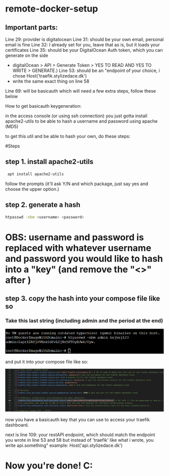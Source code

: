 # remote-docker-setup

## Important parts:

Line 29: provider is digitalocean
Line 31: should be your own email, personal email is fine
Line 32: I already set for you, leave that as is, but it loads your certificates
Line 35: should be your DigitalOcean Auth token, which you can generate on the side
 - digitalOcean > API > Generate Token > YES TO READ AND YES TO WRITE > GENERATE.)
Line 53: should be an "endpoint of your choice, i chose Host('traefik.stylizedace.dk')
- write the same exact thing on line 58

Line 69: will be basicauth  which will need a few extra steps, follow these below

How to get basicauth keygeneration:

in the access console (or using ssh connection) you just gotta install apache2-utils to be able to hash a username and password using apache (MD5)

to get this util and be able to hash your own, do these steps:

#Steps

## step 1. install apache2-utils

```bash
 apt install apache2-utils
```
follow the prompts (it'll ask Y/N and which package, just say yes and choose the upper option.)

## step 2. generate a hash

```bash
htpasswd -nbm <username> <password>
```

# OBS: username and password is replaced with whatever username and password you would like to hash into a "key" (and remove the "<>" after )

## step 3. copy the hash into your compose file like so

### Take this last string (including admin and the period at the end)
![img.png](images/img.png)

and put it into your compose file like so:

![img_1.png](images/img_1.png)

now you have a basicauth key that you can use to access your traefik dashboard.

next is line 109: your restAPI endpoint, which should match the endpoint you wrote in line 53 and 58 but instead of 'traefik' like what i wrote, you write api.something"
example: Host('api.stylizedace.dk')

# Now you're done! C:

